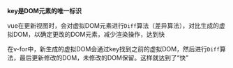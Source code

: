 **key是DOM元素的唯一标识**

vue在更新视图时，会对虚拟DOM元素进行`Diff`算法（差异算法），对比生成的虚拟DOM，以确定更改的DOM元素，减少渲染操作，达到快

在v-for中，新生成的虚拟DOM会通过key找到之前的虚拟DOM，然后进行`Diff`算法，最后更新修改的DOM，未修改的DOM保留。这样就达到了“快”

